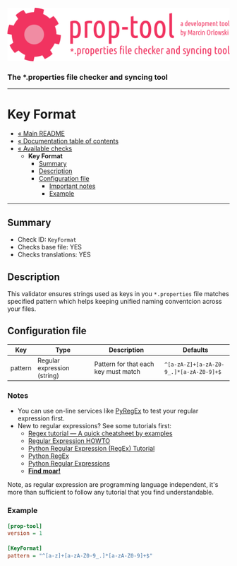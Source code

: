 ![prop-tool logo](../../artwork/prop-tool-logo.png)

### The *.properties file checker and syncing tool ###

---

# Key Format #

* [« Main README](../../README.md)
* [« Documentation table of contents](../README.md)
* [« Available checks](README.md)
  * **Key Format**
    * [Summary](#summary)
    * [Description](#description)
    * [Configuration file](#configuration-file)
      * [Important notes](#notes)
      * [Example](#example)

---

## Summary ##

* Check ID: `KeyFormat`
* Checks base file: YES
* Checks translations: YES

## Description ##

This validator ensures strings used as keys in you `*.properties` file matches specified pattern which helps keeping unified naming
conventcion across your files.

## Configuration file ##

| Key      | Type      | Description | Defaults |
|----------|-----------|-------------|----------|
| pattern  | Regular expression (string) | Pattern for that each key must match | `^[a-zA-Z]+[a-zA-Z0-9_.]*[a-zA-Z0-9]+$` |

### Notes ###

* You can use on-line services like [PyRegEx](http://www.pyregex.com/) to test your regular expression first.
* New to regular expressions? See some tutorials first:
  * [Regex tutorial — A quick cheatsheet by examples](https://medium.com/factory-mind/regex-tutorial-a-simple-cheatsheet-by-examples-649dc1c3f285)
  * [Regular Expression HOWTO](https://docs.python.org/3/howto/regex.html)
  * [Python Regular Expression (RegEx) Tutorial](https://pythonexamples.org/python-regular-expression-regex-tutorial/)
  * [Python RegEx](https://www.programiz.com/python-programming/regex)
  * [Python Regular Expressions](https://developers.google.com/edu/python/regular-expressions#repetition-examples)
  * **[Find moar!](https://duckduckgo.com/?q=regular+expression+tutorials)**
  
Note, as regular expression are programming language independent, it's more than
sufficient to follow any tutorial that you find understandable.

### Example ###

```ini
[prop-tool]
version = 1

[KeyFormat]
pattern = "^[a-z]+[a-zA-Z0-9_.]*[a-zA-Z0-9]+$"
```
